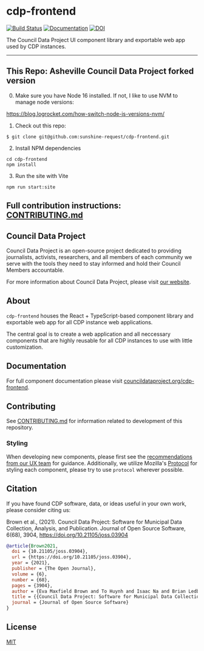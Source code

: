 # cdp-frontend

[![Build Status](https://github.com/CouncilDataProject/cdp-frontend/workflows/Build%20Main/badge.svg)](https://github.com/CouncilDataProject/cdp-frontend/actions)
[![Documentation](https://github.com/CouncilDataProject/cdp-frontend/workflows/Documentation/badge.svg)](https://CouncilDataProject.github.io/cdp-frontend)
[![DOI](https://joss.theoj.org/papers/10.21105/joss.03904/status.svg)](https://doi.org/10.21105/joss.03904)

The Council Data Project UI component library and exportable web app used by CDP instances.

---

## This Repo: Asheville Council Data Project forked version

0. Make sure you have Node 16 installed. If not, I like to use NVM to manage node versions:

https://blog.logrocket.com/how-switch-node-js-versions-nvm/

1. Check out this repo:

```
$ git clone git@github.com:sunshine-request/cdp-frontend.git
```

2. Install NPM dependencies

``` 
cd cdp-frontend
npm install
```

3. Run the site with Vite

```
npm run start:site
```

Full contribution instructions: [CONTRIBUTING.md](CONTRIBUTING.md)
---

## Council Data Project

Council Data Project is an open-source project dedicated to providing journalists, activists, researchers, and all members of each community we serve with the tools they need to stay informed and hold their Council Members accountable.

For more information about Council Data Project, please visit [our website](https://councildataproject.org/).

## About

`cdp-frontend` houses the React + TypeScript-based component library and exportable web app for all CDP instance web applications.

The central goal is to create a web application and all neccessary components that are highly reusable for all CDP instances to use with little customization.

## Documentation

For full component documentation please visit [councildataproject.org/cdp-frontend](https://councildataproject.org/cdp-frontend).

## Contributing

See [CONTRIBUTING.md](CONTRIBUTING.md) for information related to development of this repository.

### Styling

When developing new components, please first see the [recommendations from our UX team](https://docs.google.com/presentation/d/15rkic20QV6GU0_nL-8zHIgcw8-o1bCQIiYMsY2j6qFg/edit?usp=sharing) for guidance. Additionally, we utilize Mozilla's [Protocol](https://github.com/mozilla/protocol/) for styling each component, please try to use `protocol` wherever possible.

## Citation

If you have found CDP software, data, or ideas useful in your own work, please consider citing us:

Brown et al., (2021). Council Data Project: Software for Municipal Data Collection, Analysis, and Publication. Journal of Open Source Software, 6(68), 3904, https://doi.org/10.21105/joss.03904

```bibtex
@article{Brown2021,
  doi = {10.21105/joss.03904},
  url = {https://doi.org/10.21105/joss.03904},
  year = {2021},
  publisher = {The Open Journal},
  volume = {6},
  number = {68},
  pages = {3904},
  author = {Eva Maxfield Brown and To Huynh and Isaac Na and Brian Ledbetter and Hawk Ticehurst and Sarah Liu and Emily Gilles and Katlyn M. f. Greene and Sung Cho and Shak Ragoler and Nicholas Weber},
  title = {{Council Data Project: Software for Municipal Data Collection, Analysis, and Publication}},
  journal = {Journal of Open Source Software}
}
```

## License

[MIT](./LICENSE)
